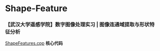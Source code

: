 # Shape-Feature
### 【武汉大学遥感学院】数字图像处理实习 |  图像连通域提取与形状特征分析  
 [ShapeFeatures.cpp](./ShapeFeatures.cpp) **核心代码**

